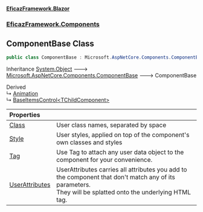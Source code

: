 #### [EficazFramework.Blazor](EficazFrameworkData.md 'EficazFramework Data')
### [EficazFramework.Components](EficazFrameworkData.md#EficazFramework.Components 'EficazFramework.Components')

## ComponentBase Class

```csharp
public class ComponentBase : Microsoft.AspNetCore.Components.ComponentBase
```

Inheritance [System.Object](https://docs.microsoft.com/en-us/dotnet/api/System.Object 'System.Object') &#129106; [Microsoft.AspNetCore.Components.ComponentBase](https://docs.microsoft.com/en-us/dotnet/api/Microsoft.AspNetCore.Components.ComponentBase 'Microsoft.AspNetCore.Components.ComponentBase') &#129106; ComponentBase

Derived  
&#8627; [Animation](EficazFramework.Components/Animation.md 'EficazFramework.Components.Animation')  
&#8627; [BaseItemsControl&lt;TChildComponent&gt;](EficazFramework.Components/BaseItemsControl_TChildComponent_.md 'EficazFramework.Components.BaseItemsControl<TChildComponent>')

| Properties | |
| :--- | :--- |
| [Class](EficazFramework.Components/ComponentBase/Class.md 'EficazFramework.Components.ComponentBase.Class') | User class names, separated by space |
| [Style](EficazFramework.Components/ComponentBase/Style.md 'EficazFramework.Components.ComponentBase.Style') | User styles, applied on top of the component's own classes and styles |
| [Tag](EficazFramework.Components/ComponentBase/Tag.md 'EficazFramework.Components.ComponentBase.Tag') | Use Tag to attach any user data object to the component for your convenience. |
| [UserAttributes](EficazFramework.Components/ComponentBase/UserAttributes.md 'EficazFramework.Components.ComponentBase.UserAttributes') | UserAttributes carries all attributes you add to the component that don't match any of its parameters.<br/>They will be splatted onto the underlying HTML tag. |
